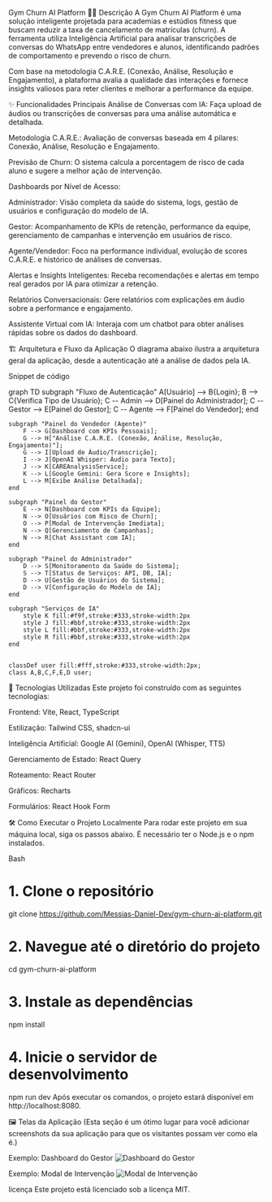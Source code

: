 Gym Churn AI Platform
🏋️‍♂️ Descrição
A Gym Churn AI Platform é uma solução inteligente projetada para academias e estúdios fitness que buscam reduzir a taxa de cancelamento de matrículas (churn). A ferramenta utiliza Inteligência Artificial para analisar transcrições de conversas do WhatsApp entre vendedores e alunos, identificando padrões de comportamento e prevendo o risco de churn.

Com base na metodologia C.A.R.E. (Conexão, Análise, Resolução e Engajamento), a plataforma avalia a qualidade das interações e fornece insights valiosos para reter clientes e melhorar a performance da equipe.

✨ Funcionalidades Principais
Análise de Conversas com IA: Faça upload de áudios ou transcrições de conversas para uma análise automática e detalhada.

Metodologia C.A.R.E.: Avaliação de conversas baseada em 4 pilares: Conexão, Análise, Resolução e Engajamento.

Previsão de Churn: O sistema calcula a porcentagem de risco de cada aluno e sugere a melhor ação de intervenção.

Dashboards por Nível de Acesso:

Administrador: Visão completa da saúde do sistema, logs, gestão de usuários e configuração do modelo de IA.

Gestor: Acompanhamento de KPIs de retenção, performance da equipe, gerenciamento de campanhas e intervenção em usuários de risco.

Agente/Vendedor: Foco na performance individual, evolução de scores C.A.R.E. e histórico de análises de conversas.

Alertas e Insights Inteligentes: Receba recomendações e alertas em tempo real gerados por IA para otimizar a retenção.

Relatórios Conversacionais: Gere relatórios com explicações em áudio sobre a performance e engajamento.

Assistente Virtual com IA: Interaja com um chatbot para obter análises rápidas sobre os dados do dashboard.

🏗️ Arquitetura e Fluxo da Aplicação
O diagrama abaixo ilustra a arquitetura geral da aplicação, desde a autenticação até a análise de dados pela IA.

Snippet de código

graph TD
    subgraph "Fluxo de Autenticação"
        A[Usuário] --> B{Login};
        B --> C{Verifica Tipo de Usuário};
        C -- Admin --> D[Painel do Administrador];
        C -- Gestor --> E[Painel do Gestor];
        C -- Agente --> F[Painel do Vendedor];
    end

    subgraph "Painel do Vendedor (Agente)"
        F --> G[Dashboard com KPIs Pessoais];
        G --> H["Análise C.A.R.E. (Conexão, Análise, Resolução, Engajamento)"];
        G --> I[Upload de Áudio/Transcrição];
        I --> J[OpenAI Whisper: Áudio para Texto];
        J --> K[CAREAnalysisService];
        K --> L[Google Gemini: Gera Score e Insights];
        L --> M[Exibe Análise Detalhada];
    end

    subgraph "Painel do Gestor"
        E --> N[Dashboard com KPIs da Equipe];
        N --> O[Usuários com Risco de Churn];
        O --> P[Modal de Intervenção Imediata];
        N --> Q[Gerenciamento de Campanhas];
        N --> R[Chat Assistant com IA];
    end

    subgraph "Painel do Administrador"
        D --> S[Monitoramento da Saúde do Sistema];
        S --> T[Status de Serviços: API, DB, IA];
        D --> U[Gestão de Usuários do Sistema];
        D --> V[Configuração do Modelo de IA];
    end

    subgraph "Serviços de IA"
        style K fill:#f9f,stroke:#333,stroke-width:2px
        style J fill:#bbf,stroke:#333,stroke-width:2px
        style L fill:#bbf,stroke:#333,stroke-width:2px
        style R fill:#bbf,stroke:#333,stroke-width:2px
    end


    classDef user fill:#fff,stroke:#333,stroke-width:2px;
    class A,B,C,F,E,D user;
🚀 Tecnologias Utilizadas
Este projeto foi construído com as seguintes tecnologias:

Frontend: Vite, React, TypeScript

Estilização: Tailwind CSS, shadcn-ui

Inteligência Artificial: Google AI (Gemini), OpenAI (Whisper, TTS)

Gerenciamento de Estado: React Query

Roteamento: React Router

Gráficos: Recharts

Formulários: React Hook Form

🛠️ Como Executar o Projeto Localmente
Para rodar este projeto em sua máquina local, siga os passos abaixo. É necessário ter o Node.js e o npm instalados.

Bash

# 1. Clone o repositório
git clone https://github.com/Messias-Daniel-Dev/gym-churn-ai-platform.git

# 2. Navegue até o diretório do projeto
cd gym-churn-ai-platform

# 3. Instale as dependências
npm install

# 4. Inicie o servidor de desenvolvimento
npm run dev
Após executar os comandos, o projeto estará disponível em http://localhost:8080.

🖼️ Telas da Aplicação
(Esta seção é um ótimo lugar para você adicionar screenshots da sua aplicação para que os visitantes possam ver como ela é.)

Exemplo: Dashboard do Gestor
![Dashboard do Gestor](URL_DA_SUA_IMAGEM_AQUI)

Exemplo: Modal de Intervenção
![Modal de Intervenção](URL_DA_SUA_IMAGEM_AQUI)

licença
Este projeto está licenciado sob a licença MIT.
